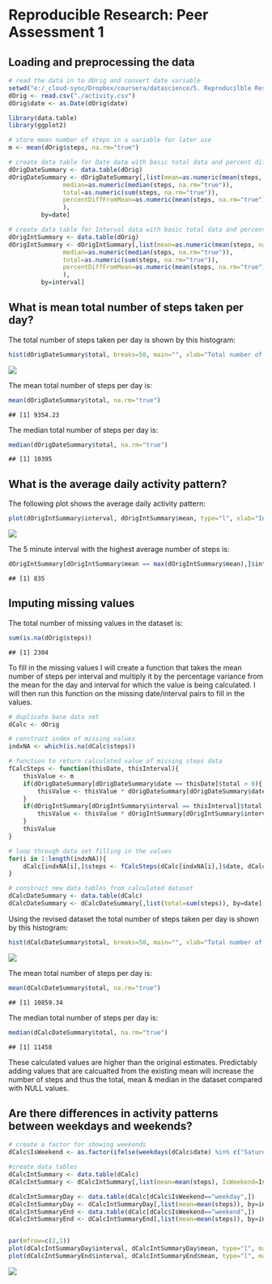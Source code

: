 # Reproducible Research: Peer Assessment 1


## Loading and preprocessing the data

```r
# read the data in to dOrig and convert date variable
setwd("e:/_cloud-sync/Dropbox/coursera/datascience/5. Reproducilble Research/p1")
dOrig <- read.csv("./activity.csv")
dOrig$date <- as.Date(dOrig$date)

library(data.table)
library(ggplot2)

# store mean number of steps in a variable for later use
m <- mean(dOrig$steps, na.rm="true")

# create data table for Date data with basic total data and percent difference from mean for later use
dOrigDateSummary <- data.table(dOrig)
dOrigDateSummary <- dOrigDateSummary[,list(mean=as.numeric(mean(steps, na.rm="true")), 
               median=as.numeric(median(steps, na.rm="true")), 
               total=as.numeric(sum(steps, na.rm="true")), 
               percentDiffFromMean=as.numeric(mean(steps, na.rm="true")/m)
               ), 
         by=date]

# create data table for Interval data with basic total data and percent difference from mean for later use
dOrigIntSummary <- data.table(dOrig)
dOrigIntSummary <- dOrigIntSummary[,list(mean=as.numeric(mean(steps, na.rm="true")), 
               median=as.numeric(median(steps, na.rm="true")), 
               total=as.numeric(sum(steps, na.rm="true")), 
               percentDiffFromMean=as.numeric(mean(steps, na.rm="true")/m)
               ), 
         by=interval]
```


## What is mean total number of steps taken per day?

The total number of steps taken per day is shown by this histogram:


```r
hist(dOrigDateSummary$total, breaks=50, main="", xlab="Total number of steps", ylab="Frequency")
```

![](PA1_template_files/figure-html/unnamed-chunk-2-1.png) 

The mean total number of steps per day is:


```r
mean(dOrigDateSummary$total, na.rm="true")
```

```
## [1] 9354.23
```

The median total number of steps per day is:


```r
median(dOrigDateSummary$total, na.rm="true")
```

```
## [1] 10395
```


## What is the average daily activity pattern?

The following plot shows the average daily activity pattern:


```r
plot(dOrigIntSummary$interval, dOrigIntSummary$mean, type="l", xlab="Interval", ylab="mean number of steps")
```

![](PA1_template_files/figure-html/unnamed-chunk-5-1.png) 

The 5 minute interval with the highest average number of steps is:

```r
dOrigIntSummary[dOrigIntSummary$mean == max(dOrigIntSummary$mean),]$interval
```

```
## [1] 835
```

## Imputing missing values

The total number of missing values in the dataset is: 

```r
sum(is.na(dOrig$steps))
```

```
## [1] 2304
```

To fill in the missing values I will create a function that takes the mean number of steps per interval and multiply it by the percentage variance from the mean for the day and interval for which the value is being calculated.  I will then run this function on the missing date/interval pairs to fill in the values.


```r
# duplicate base data set
dCalc <- dOrig

# construct index of missing values
indxNA <- which(is.na(dCalc$steps))

# function to return calculated value of missing steps data
fCalcSteps <- function(thisDate, thisInterval){
    thisValue <- m
    if(dOrigDateSummary[dOrigDateSummary$date == thisDate]$total > 0){
        thisValue <- thisValue * dOrigDateSummary[dOrigDateSummary$date == thisDate]$percentDiffFromMean
    }
    if(dOrigIntSummary[dOrigIntSummary$interval == thisInterval]$total > 0){
        thisValue <- thisValue * dOrigIntSummary[dOrigIntSummary$interval == thisInterval]$percentDiffFromMean
    }
    thisValue
}

# loop through data set filling in the values
for(i in 1:length(indxNA)){
    dCalc[indxNA[i],]$steps <- fCalcSteps(dCalc[indxNA[i],]$date, dCalc[indxNA[i],]$interval)
}

# construct new data tables from calculated dataset
dCalcDateSummary <- data.table(dCalc)
dCalcDateSummary <- dCalcDateSummary[,list(total=sum(steps)), by=date]
```

Using the revised dataset the total number of steps taken per day is shown by this histogram:


```r
hist(dCalcDateSummary$total, breaks=50, main="", xlab="Total number of steps", ylab="Frequency")
```

![](PA1_template_files/figure-html/unnamed-chunk-9-1.png) 

The mean total number of steps per day is:


```r
mean(dCalcDateSummary$total, na.rm="true")
```

```
## [1] 10859.34
```

The median total number of steps per day is:


```r
median(dCalcDateSummary$total, na.rm="true")
```

```
## [1] 11458
```

These calculated values are higher than the original estimates.  Predictably adding values that are calcualted from the existing mean will increase the number of steps and thus the total, mean & median in the dataset compared with NULL values.

## Are there differences in activity patterns between weekdays and weekends?


```r
# create a factor for showing weekends
dCalc$IsWeekend <- as.factor(ifelse(weekdays(dCalc$date) %in% c("Saturday","Sunday"), "weekend", "weekday"))

#create data tables
dCalcIntSummary <- data.table(dCalc)
dCalcIntSummary <- dCalcIntSummary[,list(mean=mean(steps), IsWeekend=IsWeekend), by=interval]

dCalcIntSummaryDay <- data.table(dCalc[dCalc$IsWeekend=="weekday",])
dCalcIntSummaryDay <- dCalcIntSummaryDay[,list(mean=mean(steps)), by=interval]
dCalcIntSummaryEnd <- data.table(dCalc[dCalc$IsWeekend=="weekend",])
dCalcIntSummaryEnd <- dCalcIntSummaryEnd[,list(mean=mean(steps)), by=interval]


par(mfrow=c(2,1))
plot(dCalcIntSummaryDay$interval, dCalcIntSummaryDay$mean, type="l", main="average activity for weekdays", xlab="Interval", ylab="mean number of steps")
plot(dCalcIntSummaryEnd$interval, dCalcIntSummaryEnd$mean, type="l", main="average activity for weekends", xlab="Interval", ylab="mean number of steps")
```

![](PA1_template_files/figure-html/unnamed-chunk-12-1.png) 
